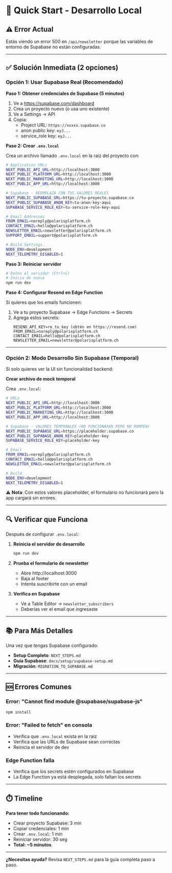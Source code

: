 # 🚀 Quick Start - Desarrollo Local

## ⚠️ Error Actual

Estás viendo un error 500 en `/api/newsletter` porque las variables de entorno de Supabase no están configuradas.

---

## ✅ Solución Inmediata (2 opciones)

### Opción 1: Usar Supabase Real (Recomendado)

**Paso 1: Obtener credenciales de Supabase (5 minutos)**

1. Ve a https://supabase.com/dashboard
2. Crea un proyecto nuevo (o usa uno existente)
3. Ve a Settings → API
4. Copia:
   - Project URL: `https://xxxxx.supabase.co`
   - anon public key: `eyJ...`
   - service_role key: `eyJ...`

**Paso 2: Crear `.env.local`**

Crea un archivo llamado `.env.local` en la raíz del proyecto con:

```bash
# Application URLs
NEXT_PUBLIC_API_URL=http://localhost:3000
NEXT_PUBLIC_PLATFORM_URL=http://localhost:3000
NEXT_PUBLIC_MARKETING_URL=http://localhost:3000
NEXT_PUBLIC_APP_URL=http://localhost:3000

# Supabase - REEMPLAZA CON TUS VALORES REALES
NEXT_PUBLIC_SUPABASE_URL=https://tu-proyecto.supabase.co
NEXT_PUBLIC_SUPABASE_ANON_KEY=tu-anon-key-aqui
SUPABASE_SERVICE_ROLE_KEY=tu-service-role-key-aqui

# Email Addresses
FROM_EMAIL=noreply@polarisplatform.ch
CONTACT_EMAIL=hello@polarisplatform.ch
NEWSLETTER_EMAIL=newsletter@polarisplatform.ch
SUPPORT_EMAIL=support@polarisplatform.ch

# Build Settings
NODE_ENV=development
NEXT_TELEMETRY_DISABLED=1
```

**Paso 3: Reiniciar servidor**

```bash
# Detén el servidor (Ctrl+C)
# Inicia de nuevo
npm run dev
```

**Paso 4: Configurar Resend en Edge Function**

Si quieres que los emails funcionen:

1. Ve a tu proyecto Supabase → Edge Functions → Secrets
2. Agrega estos secrets:
   ```
   RESEND_API_KEY=re_tu_key (obtén en https://resend.com)
   FROM_EMAIL=noreply@polarisplatform.ch
   CONTACT_EMAIL=hello@polarisplatform.ch
   NEWSLETTER_EMAIL=newsletter@polarisplatform.ch
   ```

---

### Opción 2: Modo Desarrollo Sin Supabase (Temporal)

Si solo quieres ver la UI sin funcionalidad backend:

**Crear archivo de mock temporal**

Crea `.env.local`:

```bash
# URLs
NEXT_PUBLIC_API_URL=http://localhost:3000
NEXT_PUBLIC_PLATFORM_URL=http://localhost:3000
NEXT_PUBLIC_MARKETING_URL=http://localhost:3000
NEXT_PUBLIC_APP_URL=http://localhost:3000

# Supabase - VALORES TEMPORALES (NO FUNCIONARÁN PERO NO ROMPEN)
NEXT_PUBLIC_SUPABASE_URL=https://placeholder.supabase.co
NEXT_PUBLIC_SUPABASE_ANON_KEY=placeholder-key
SUPABASE_SERVICE_ROLE_KEY=placeholder-key

# Email
FROM_EMAIL=noreply@polarisplatform.ch
CONTACT_EMAIL=hello@polarisplatform.ch
NEWSLETTER_EMAIL=newsletter@polarisplatform.ch

# Build
NODE_ENV=development
NEXT_TELEMETRY_DISABLED=1
```

⚠️ **Nota**: Con estos valores placeholder, el formulario no funcionará pero la app cargará sin errores.

---

## 🔍 Verificar que Funciona

Después de configurar `.env.local`:

1. **Reinicia el servidor de desarrollo**
   ```bash
   npm run dev
   ```

2. **Prueba el formulario de newsletter**
   - Abre http://localhost:3000
   - Baja al footer
   - Intenta suscribirte con un email

3. **Verifica en Supabase**
   - Ve a Table Editor → `newsletter_subscribers`
   - Deberías ver el email que ingresaste

---

## 📚 Para Más Detalles

Una vez que tengas Supabase configurado:

- **Setup Completo**: `NEXT_STEPS.md`
- **Guía Supabase**: `docs/setup/supabase-setup.md`
- **Migración**: `MIGRATION_TO_SUPABASE.md`

---

## 🆘 Errores Comunes

### Error: "Cannot find module @supabase/supabase-js"
```bash
npm install
```

### Error: "Failed to fetch" en consola
- Verifica que `.env.local` exista en la raíz
- Verifica que las URLs de Supabase sean correctas
- Reinicia el servidor de dev

### Edge Function falla
- Verifica que los secrets estén configurados en Supabase
- La Edge Function ya está desplegada, solo faltan los secrets

---

## ⏱️ Timeline

**Para tener todo funcionando:**
- Crear proyecto Supabase: 3 min
- Copiar credenciales: 1 min
- Crear `.env.local`: 1 min
- Reiniciar servidor: 30 seg
- **Total: ~5 minutos**

---

**¿Necesitas ayuda?** Revisa `NEXT_STEPS.md` para la guía completa paso a paso.

